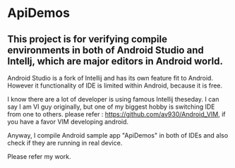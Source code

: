 # ApiDemos

## This project is for verifying compile environments in both of Android Studio and Intellj, which are major editors in Android world.

Android Studio is a fork of Intellij and has its own feature fit to Android.
However it functionality of IDE is limited within Android, because it is free.

I know there are a lot of developer is using famous Intellij theseday. 
I can say I am VI guy originally, but one of my biggest hobby is switching IDE from one to others.
please refer : https://github.com/av930/Android_VIM, if you have a favor VIM developing android.

Anyway, I compile Android sample app "ApiDemos" in both of IDEs
and also check if they are running in real device. 

Please refer my work. 

